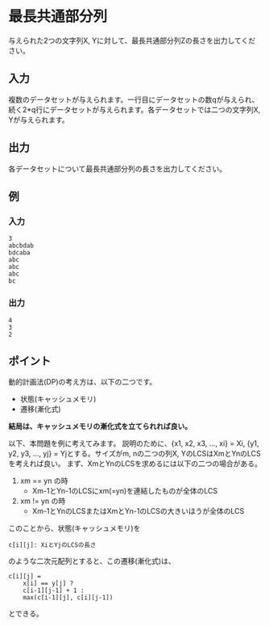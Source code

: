 # 最長共通部分列
与えられた2つの文字列X, Yに対して、最長共通部分列Zの長さを出力してください。

## 入力
複数のデータセットが与えられます。一行目にデータセットの数qが与えられ、続く2*q行にデータセットが与えられます。各データセットでは二つの文字列X, Yが与えられます。

## 出力
各データセットについて最長共通部分列の長さを出力してください。

## 例
### 入力
```text
3
abcbdab
bdcaba
abc
abc
abc
bc
```

### 出力
```text
4
3
2
```

## ポイント
動的計画法(DP)の考え方は、以下の二つです。
- 状態(キャッシュメモリ)
- 遷移(漸化式)

**結局は、キャッシュメモリの漸化式を立てられれば良い。**

以下、本問題を例に考えてみます。
説明のために、{x1, x2, x3, ..., xi} = Xi, {y1, y2, y3, ..., yj} = Yjとする。サイズがm, nの二つの列X, YのLCSはXmとYnのLCSを考えれば良い。
まず、XmとYnのLCSを求めるには以下の二つの場合がある。

1. xm == yn の時
    - Xm-1とYn-1のLCSにxm(=yn)を連結したものが全体のLCS
2. xm != yn の時
    - Xm-1とYnのLCSまたはXmとYn-1のLCSの大きいほうが全体のLCS

このことから、状態(キャッシュメモリ)を
```text
c[i][j]: XiとYjのLCSの長さ
```
のような二次元配列とすると、この遷移(漸化式)は、
```text
c[i][j] = 
    x[i] == y[j] ?
    c[i-1][j-1] + 1 :
    max(c[i-1][j], c[i][j-1])
```
とできる。